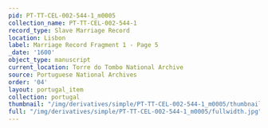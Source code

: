 ```yaml
---
pid: PT-TT-CEL-002-544-1_m0005
collection_name: PT-TT-CEL-002-544-1
record_type: Slave Marriage Record
location: Lisbon
label: Marriage Record Fragment 1 - Page 5
_date: '1600'
object_type: manuscript
current_location: Torre do Tombo National Archive
source: Portuguese National Archives
order: '04'
layout: portugal_item
collection: portugal
thumbnail: "/img/derivatives/simple/PT-TT-CEL-002-544-1_m0005/thumbnail.jpg"
full: "/img/derivatives/simple/PT-TT-CEL-002-544-1_m0005/fullwidth.jpg"
---
```

